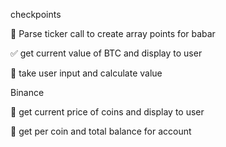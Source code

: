 checkpoints

🔹 Parse ticker call to create array points for babar

✅ get current value of BTC and display to user 

🔹 take user input and calculate value 
 

Binance

🔹 get current price of coins and display to user 

🔹 get per coin and total balance for account 

